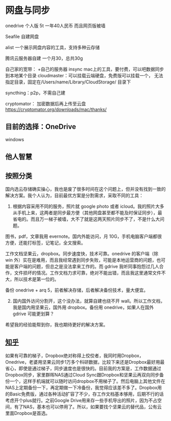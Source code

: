 # 网盘与同步

onedrive 个人版 5t 一年40人民币 而且网页版被墙

Seafile 自建网盘

alist 一个展示网盘内容的工具，支持多种云存储

腾讯云服务器自建  一个月30，总共30g

自己家的宽带： +自己的服务器
insync mac上的工具，要付费，可以吧数据同步到本地某个目录
cloudmaster：可以挂载云端硬盘，免费版可以挂载一个， 无法指定目录，固定在/Users/name/Library/CloudStorage/  目录下

syncthing：p2p，不需自己建

cryptomator： 加密数据后再上传至云盘
https://cryptomator.org/downloads/mac/thanks/

## 目前的选择：OneDrive

windows



## 他人智慧
## 按照分类

国内选云存储确实操心，我也是废了很多时间在这个问题上，但并没有找到一致的解决方案。我个人认为，目前最优方案是分割需求，采取不同的工具：

1. 根据内容采用不同的服务，照片就 google photo 或者 icloud。我的照片大多从手机上来，这两者是同步最方便（其他网盘甚至都不能及时保证同步），最省电的。而且万一梯子被墙，大不了就是这两天照片同步不了，不是什么大问题。

图书，pdf，文章我用 evernote。国内外能访问，月 10G，手机电脑客户端都很方便，还能打标签，记笔记，全文搜索。

工作文档坚果云，dropbox。同步速度快，技术可靠。onedrive 的客户端（除 win 外）实在是难用，而且我经常遇到同步失败，可能是本地运营商的问题，也可能是客户端的问题，但总之是没法拿来工作的。而 gdrive 我听同事抱怨过几人合作，文件损坏的情况。工作文档力求可靠，绝对不能出错，而且我这里通常文件不大，所以技术是第一位的。

备份 onedrive + arq 5，前者解决存储，后者解决备份技术，量大便宜。

2. 国内国外访问分割开，这个没办法，就算自建也绕不开 wall。所以工作文档，我是国内用坚果云，国外用 dropbox。备份用 onedrive，如果人在国外 gdrive 可能更划算？

希望我的经验能帮到你，我也期待更好的解决方案。


##  [知乎](https://zhuanlan.zhihu.com/p/57863415)

如果有可靠的梯子，Dropbox绝对称得上佼佼者，我同时用Dropbox，Onedrive，老婆用坚果云同步1万多个科研数据，比较下来还是Dropbox最好用最省心，即使是通过梯子，同步速度也是很快的。目前我的方案是，工作数据通过Dropbox同步，家里群晖NAS通过Cloud Sync跟Dropbox和坚果云再双向同步备份一个，这样手机端就可以随时访问dropbox不用梯子了。然后电脑上其他文件在NAS上定期备份一下，再定期做一下冷备份，我觉得应该差不多了。Dropbox用的Basic免费版，通过各种活动扩容了不少，存工作文档基本够用，后期不行的话考虑开个plus就行。之前Google Drive用来存一些手机导出的照片，因为不占空间，有了NAS，基本也可以停用了。所以，如果要找个坚果云的替代品，公有云里面Dropbox是首选。